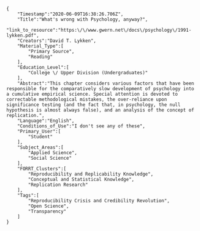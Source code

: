 
    {
        "Timestamp":"2020-06-09T16:38:26.706Z",
        "Title":"What's wrong with Psychology, anyway?",
        "link_to_resource":"https:\/\/www.gwern.net\/docs\/psychology\/1991-lykken.pdf",
        "Creators":"David T. Lykken",
        "Material_Type":[
            "Primary Source",
            "Reading"
        ],
        "Education_Level":[
            "College \/ Upper Division (Undergraduates)"
        ],
        "Abstract":"This chapter considers various factors that have been responsible for the comparatively slow development of psychology into a cumulative empirical science. Special attention is devoted to correctable methodological mistakes, the over-reliance upon significance testing (and the fact that, in psychology, the null hypothesis is almost always false), and an analysis of the concept of replication.",
        "Language":"English",
        "Conditions_of_Use":"I don't see any of these",
        "Primary_User":[
            "Student"
        ],
        "Subject_Areas":[
            "Applied Science",
            "Social Science"
        ],
        "FORRT_Clusters":[
            "Reproducibility and Replicability Knowledge",
            "Conceptual and Statistical Knowledge",
            "Replication Research"
        ],
        "Tags":[
            "Reproducibility Crisis and Credibility Revolution",
            "Open Science",
            "Transparency"
        ]
    }
